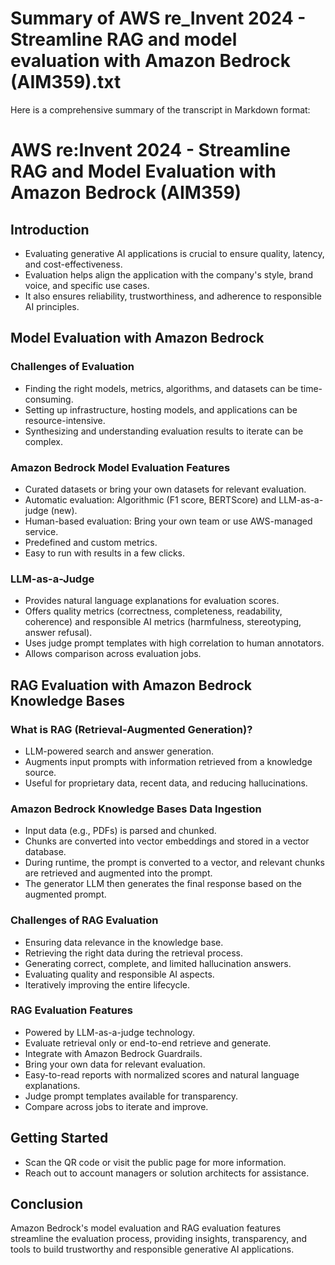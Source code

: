 # Summary of AWS re_Invent 2024 - Streamline RAG and model evaluation with Amazon Bedrock (AIM359).txt

Here is a comprehensive summary of the transcript in Markdown format:

# AWS re:Invent 2024 - Streamline RAG and Model Evaluation with Amazon Bedrock (AIM359)

## Introduction

- Evaluating generative AI applications is crucial to ensure quality, latency, and cost-effectiveness.
- Evaluation helps align the application with the company's style, brand voice, and specific use cases.
- It also ensures reliability, trustworthiness, and adherence to responsible AI principles.

## Model Evaluation with Amazon Bedrock

### Challenges of Evaluation

- Finding the right models, metrics, algorithms, and datasets can be time-consuming.
- Setting up infrastructure, hosting models, and applications can be resource-intensive.
- Synthesizing and understanding evaluation results to iterate can be complex.

### Amazon Bedrock Model Evaluation Features

- Curated datasets or bring your own datasets for relevant evaluation.
- Automatic evaluation: Algorithmic (F1 score, BERTScore) and LLM-as-a-judge (new).
- Human-based evaluation: Bring your own team or use AWS-managed service.
- Predefined and custom metrics.
- Easy to run with results in a few clicks.

### LLM-as-a-Judge

- Provides natural language explanations for evaluation scores.
- Offers quality metrics (correctness, completeness, readability, coherence) and responsible AI metrics (harmfulness, stereotyping, answer refusal).
- Uses judge prompt templates with high correlation to human annotators.
- Allows comparison across evaluation jobs.

## RAG Evaluation with Amazon Bedrock Knowledge Bases

### What is RAG (Retrieval-Augmented Generation)?

- LLM-powered search and answer generation.
- Augments input prompts with information retrieved from a knowledge source.
- Useful for proprietary data, recent data, and reducing hallucinations.

### Amazon Bedrock Knowledge Bases Data Ingestion

- Input data (e.g., PDFs) is parsed and chunked.
- Chunks are converted into vector embeddings and stored in a vector database.
- During runtime, the prompt is converted to a vector, and relevant chunks are retrieved and augmented into the prompt.
- The generator LLM then generates the final response based on the augmented prompt.

### Challenges of RAG Evaluation

- Ensuring data relevance in the knowledge base.
- Retrieving the right data during the retrieval process.
- Generating correct, complete, and limited hallucination answers.
- Evaluating quality and responsible AI aspects.
- Iteratively improving the entire lifecycle.

### RAG Evaluation Features

- Powered by LLM-as-a-judge technology.
- Evaluate retrieval only or end-to-end retrieve and generate.
- Integrate with Amazon Bedrock Guardrails.
- Bring your own data for relevant evaluation.
- Easy-to-read reports with normalized scores and natural language explanations.
- Judge prompt templates available for transparency.
- Compare across jobs to iterate and improve.

## Getting Started

- Scan the QR code or visit the public page for more information.
- Reach out to account managers or solution architects for assistance.

## Conclusion

Amazon Bedrock's model evaluation and RAG evaluation features streamline the evaluation process, providing insights, transparency, and tools to build trustworthy and responsible generative AI applications.